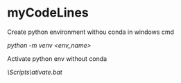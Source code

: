 # myCodeLines

Create python environment withou conda in  windows cmd

*python -m venv <path>\<env_name>*

Activate python env without conda

*<path of env>\Scripts\ativate.bat*
